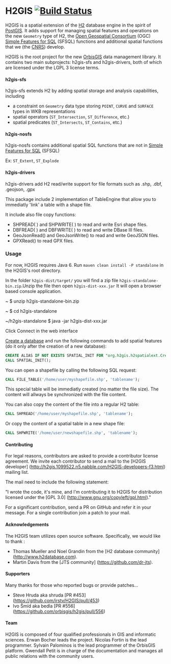 # H2GIS [![Build Status](https://travis-ci.org/orbisgis/h2gis.png?branch=master)](https://travis-ci.org/orbisgis/h2gis)

H2GIS is a spatial extension of the [H2](http://www.h2database.com/) database
engine in the spirit of [PostGIS](http://postgis.net/). It adds support for
managing spatial features and operations on the new `Geometry` type of H2, the [Open
Geospatial Consortium](http://www.opengeospatial.org/) (OGC) [Simple Features
for SQL](http://www.opengeospatial.org/standards/sfs) (SFSQL) functions and
additional spatial functions that we (the [CNRS](http://www.cnrs.fr/))
develop. 

H2GIS is the root project for the new [OrbisGIS](http://www.orbisgis.org/) data
management library. It contains two main subprojects: h2gis-sfs and
h2gis-drivers, both of which are licensed under the LGPL 3 license terms.

#### h2gis-sfs
h2gis-sfs extends H2 by adding spatial storage and analysis capabilities,
including

- a constraint on `Geometry` data type storing `POINT`, `CURVE` and `SURFACE` types in
  WKB representations
- spatial operators (`ST_Intersection`, `ST_Difference`, etc.)
- spatial predicates (`ST_Intersects`, `ST_Contains`, etc.)

#### h2gis-nosfs

h2gis-nosfs contains additional spatial SQL functions that are not in [Simple Features for SQL](http://www.opengeospatial.org/standards/sfs) (SFSQL)

Ex: `ST_Extent`, `ST_Explode`

#### h2gis-drivers
h2gis-drivers add H2 read/write support for file formats such as .shp, .dbf, .geojson, .gpx

This package include 2 implementation of TableEngine that allow you to immediatly 'link' a table with a shape file.

It include also file copy functions:
* SHPREAD( ) and SHPWRITE( ) to read and write Esri shape files.
* DBFREAD( ) and DBFWRITE( ) to read and write DBase III files.
* GeoJsonRead() and GeoJsonWrite() to read and write GeoJSON files.
* GPXRead() to read GPX files.
### Usage

For now, H2GIS requires Java 6. Run `maven clean install -P standalone` in the H2GIS's root directory.

In the folder `h2gis-dist/target/` you will find a zip file `h2gis-standalone-bin.zip`.Unzip the file then open `h2gis-dist-xxx.jar` It will open a browser based console application.

~ $ unzip h2gis-standalone-bin.zip

~ $ cd h2gis-standalone

~/h2gis-standalone $ java -jar h2gis-dist-xxx.jar

Click Connect in the web interface


[Create a database](http://www.h2database.com/html/quickstart.html) and run the following commands to add spatial features (do it only after the creation of a new database):

```sql
CREATE ALIAS IF NOT EXISTS SPATIAL_INIT FOR "org.h2gis.h2spatialext.CreateSpatialExtension.initSpatialExtension";
CALL SPATIAL_INIT();
```

You can open a shapefile by calling the following SQL request:

```sql
CALL FILE_TABLE('/home/user/myshapefile.shp', 'tablename');
```
This special table will be immediatly created (no matter the file size). The content will allways be synchronized with the file content.

You can also copy the content of the file into a regular H2 table:

```sql
CALL SHPREAD('/home/user/myshapefile.shp', 'tablename');
```

Or copy the content of a spatial table in a new shape file:

```sql
CALL SHPWRITE('/home/user/newshapefile.shp', 'tablename');
```

#### Contributing

For legal reasons, contributors are asked to provide a contributor license agreement. 
We invite each contributor to send a mail to the [H2GIS developer] (http://h2gis.1099522.n5.nabble.com/H2GIS-developers-f3.html) mailing list.

The mail need to include the following statement:

"I wrote the code, it's mine, and I'm contributing it to H2GIS for distribution licensed under the [GPL 3.0] (http://www.gnu.org/copyleft/gpl.html)." 

For a significant contribution, send a PR on GitHub and refer it in your message. For a single contribution join a patch to your mail.


#### Acknowledgements

The H2GIS team utilizes open source software. Specifically, we would like to thank  :

* Thomas Mueller and Noel Grandin from the [H2 database community] (http://www.h2database.com).
* Martin Davis from the [JTS community] (https://github.com/dr-jts).

#### Supporters

Many thanks for those who reported bugs or provide patches...  

* Steve Hruda aka shruda [PR #453] (https://github.com/irstv/H2GIS/pull/453)
* Ivo Šmíd aka bedla [PR #556] (https://github.com/orbisgis/h2gis/pull/556)


#### Team

H2GIS is composed of four qualified professionals in GIS and informatic sciences.
Erwan Bocher leads the project.
Nicolas Fortin is the lead programmer. 
Sylvain Palominos is the lead programmer of the OrbisGIS platform.
Gwendall Petit is in charge of the documentation and manages all public relations with the community users.



